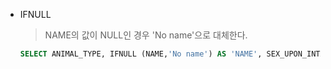 * IFNULL
  > NAME의 값이 NULL인 경우 'No name'으로 대체한다.
  ```SQL
  SELECT ANIMAL_TYPE, IFNULL (NAME,'No name') AS 'NAME', SEX_UPON_INTAKE FROM ANIMAL_INS ORDER BY ANIMAL_ID;
  ```
